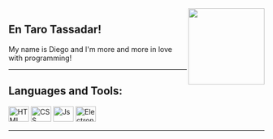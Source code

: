   <div style="display: inline_block;">
  <img align="right" height="150" src="https://static.wixstatic.com/media/1d30da_0ffdf1f786d34655906ef1c7f6a51408~mv2.gif">
  </div>
  
  ## En Taro Tassadar! <br>
  My name is Diego and I'm more and more in love with programming! <br>
  
  <hr>
  
  ## Languages and Tools:
  
  <div>
    <img alt="HTML" title="HTML" height="30" width="40" src="https://cdn.jsdelivr.net/gh/devicons/devicon/icons/html5/html5-plain.svg">
    <img alt="CSS" title="CSS" height="30" width="40" src="https://cdn.jsdelivr.net/gh/devicons/devicon/icons/css3/css3-plain.svg">
    <img alt="Js" title="JavaScript" height="30" width="40" src="https://cdn.jsdelivr.net/gh/devicons/devicon/icons/javascript/javascript-plain.svg">
    <img alt="Electron" title="Electron" height="30" width="40" src="https://cdn.jsdelivr.net/gh/devicons/devicon/icons/electron/electron-original.svg">
    <!-- Next steps..
    <img alt="React" height="30" width="40" src="https://cdn.jsdelivr.net/gh/devicons/devicon/icons/react/react-original.svg">
    <img alt="PHP" height="30" width="40" src="https://cdn.jsdelivr.net/gh/devicons/devicon/icons/php/php-plain.svg">
    <img alt="Sass" height="30" width="40" src="https://cdn.jsdelivr.net/gh/devicons/devicon/icons/sass/sass-original.svg">
    <img alt="WPress" height="30" width="40" src="https://cdn.jsdelivr.net/gh/devicons/devicon/icons/wordpress/wordpress-plain.svg"> -->
  
  </div>
  
  <hr>
